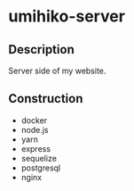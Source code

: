 # umihiko-server
## Description
Server side of my website.
## Construction
* docker
* node.js
* yarn
* express
* sequelize
* postgresql
* nginx
